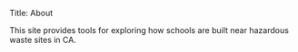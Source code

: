 Title: About

This site provides tools for exploring how schools are built near hazardous waste sites in CA.
